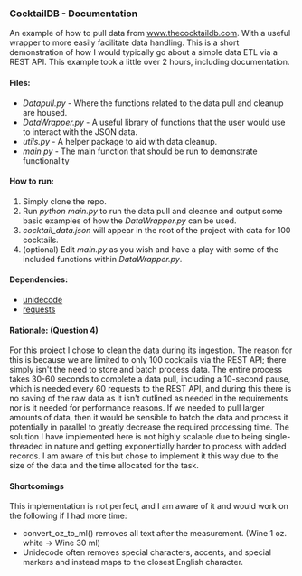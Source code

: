 ### CocktailDB - Documentation
An example of how to pull data from www.thecocktaildb.com. With a useful wrapper to more easily facilitate data handling. This is a short demonstration of how I would typically go about a simple data ETL via a REST API. This example took a little over 2 hours, including documentation.

#### Files:
- _Datapull.py_ - Where the functions related to the data pull and cleanup are housed.
- _DataWrapper.py_ - A useful library of functions that the user would use to interact with the JSON data.
- _utils.py_ - A helper package to aid with data cleanup.
- _main.py_ - The main function that should be run to demonstrate functionality

#### How to run:

1. Simply clone the repo.
2. Run _python main.py_ to run the data pull and cleanse and output some basic examples of how the _DataWrapper.py_ can be used.
3. _cocktail_data.json_ will appear in the root of the project with data for 100 cocktails.
4. (optional) Edit _main.py_ as you wish and have a play with some of the included functions within _DataWrapper.py_.

#### Dependencies:
- [unidecode](https://pypi.org/project/Unidecode/ "unidecode")
- [requests](https://pypi.org/project/requests/ "requests")

#### Rationale: (Question 4)
For this project I chose to clean the data during its ingestion. The reason for this is because we are limited to only 100 cocktails via the REST API; there simply isn't the need to store and batch process data. The entire process takes 30-60 seconds to complete a data pull, including a 10-second pause, which is needed every 60 requests to the REST API, and during this there is no saving of the raw data as it isn't outlined as needed in the requirements nor is it needed for performance reasons. If we needed to pull larger amounts of data, then it would be sensible to batch the data and process it potentially in parallel to greatly decrease the required processing time. The solution I have implemented here is not highly scalable due to being single-threaded in nature and getting exponentially harder to process with added records. I am aware of this but chose to implement it this way due to the size of the data and the time allocated for the task.

#### Shortcomings 
This implementation is not perfect, and I am aware of it and would work on the following if I had more time:
- convert_oz_to_ml() removes all text after the measurement. (Wine 1 oz. white -> Wine 30 ml)
- Unidecode often removes special characters, accents, and special markers and instead maps to the closest English character.


